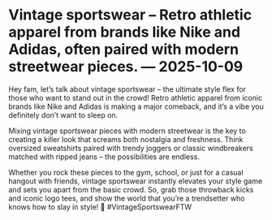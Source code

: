 # Vintage sportswear – Retro athletic apparel from brands like Nike and Adidas, often paired with modern streetwear pieces. — 2025-10-09

Hey fam, let’s talk about vintage sportswear – the ultimate style flex for those who want to stand out in the crowd! Retro athletic apparel from iconic brands like Nike and Adidas is making a major comeback, and it’s a vibe you definitely don’t want to sleep on.

Mixing vintage sportswear pieces with modern streetwear is the key to creating a killer look that screams both nostalgia and freshness. Think oversized sweatshirts paired with trendy joggers or classic windbreakers matched with ripped jeans – the possibilities are endless.

Whether you rock these pieces to the gym, school, or just for a casual hangout with friends, vintage sportswear instantly elevates your style game and sets you apart from the basic crowd. So, grab those throwback kicks and iconic logo tees, and show the world that you’re a trendsetter who knows how to slay in style! 🌟 #VintageSportswearFTW